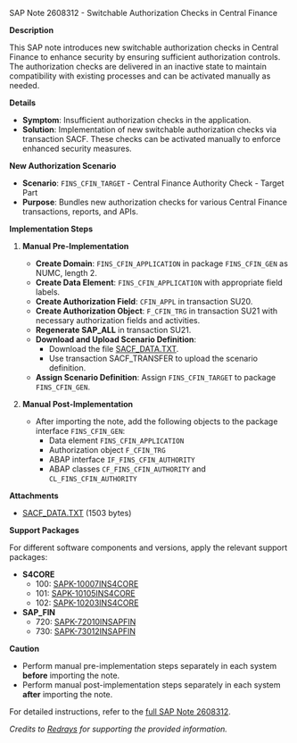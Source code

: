 SAP Note 2608312 - Switchable Authorization Checks in Central Finance

**Description**

This SAP note introduces new switchable authorization checks in Central Finance to enhance security by ensuring sufficient authorization controls. The authorization checks are delivered in an inactive state to maintain compatibility with existing processes and can be activated manually as needed.

**Details**

- **Symptom**: Insufficient authorization checks in the application.
- **Solution**: Implementation of new switchable authorization checks via transaction SACF. These checks can be activated manually to enforce enhanced security measures.

**New Authorization Scenario**

- **Scenario**: `FINS_CFIN_TARGET` - Central Finance Authority Check - Target Part
- **Purpose**: Bundles new authorization checks for various Central Finance transactions, reports, and APIs.

**Implementation Steps**

1. **Manual Pre-Implementation**
    - **Create Domain**: `FINS_CFIN_APPLICATION` in package `FINS_CFIN_GEN` as NUMC, length 2.
    - **Create Data Element**: `FINS_CFIN_APPLICATION` with appropriate field labels.
    - **Create Authorization Field**: `CFIN_APPL` in transaction SU20.
    - **Create Authorization Object**: `F_CFIN_TRG` in transaction SU21 with necessary authorization fields and activities.
    - **Regenerate SAP_ALL** in transaction SU21.
    - **Download and Upload Scenario Definition**:
        - Download the file [SACF_DATA.TXT](https://me.sap.com/support/sapnotes/public/services/attachment.htm?iv_key=002075125900000095922018&iv_version=0001&iv_guid=6EAE8B28C5091ED88E95F17E831BA0CE).
        - Use transaction SACF_TRANSFER to upload the scenario definition.
    - **Assign Scenario Definition**: Assign `FINS_CFIN_TARGET` to package `FINS_CFIN_GEN`.

2. **Manual Post-Implementation**
    - After importing the note, add the following objects to the package interface `FINS_CFIN_GEN`:
        - Data element `FINS_CFIN_APPLICATION`
        - Authorization object `F_CFIN_TRG`
        - ABAP interface `IF_FINS_CFIN_AUTHORITY`
        - ABAP classes `CF_FINS_CFIN_AUTHORITY` and `CL_FINS_CFIN_AUTHORITY`

**Attachments**

- [SACF_DATA.TXT](https://me.sap.com/support/sapnotes/public/services/attachment.htm?iv_key=002075125900000095922018&iv_version=0001&iv_guid=6EAE8B28C5091ED88E95F17E831BA0CE) (1503 bytes)

**Support Packages**

For different software components and versions, apply the relevant support packages:

- **S4CORE**
    - 100: [SAPK-10007INS4CORE](https://me.sap.com/support/supportpackage/SAPK-10007INS4CORE)
    - 101: [SAPK-10105INS4CORE](https://me.sap.com/support/supportpackage/SAPK-10105INS4CORE)
    - 102: [SAPK-10203INS4CORE](https://me.sap.com/support/supportpackage/SAPK-10203INS4CORE)
- **SAP_FIN**
    - 720: [SAPK-72010INSAPFIN](https://me.sap.com/support/supportpackage/SAPK-72010INSAPFIN)
    - 730: [SAPK-73012INSAPFIN](https://me.sap.com/support/supportpackage/SAPK-73012INSAPFIN)

**Caution**

- Perform manual pre-implementation steps separately in each system **before** importing the note.
- Perform manual post-implementation steps separately in each system **after** importing the note.

For detailed instructions, refer to the [full SAP Note 2608312](https://me.sap.com/notes/2608312).

*Credits to [Redrays](https://redrays.io) for supporting the provided information.*